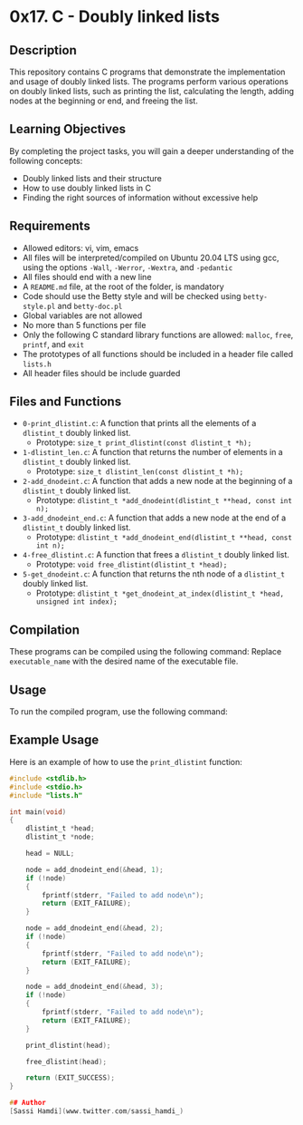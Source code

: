 # 0x17. C - Doubly linked lists

## Description
This repository contains C programs that demonstrate the implementation and usage of doubly linked lists. The programs perform various operations on doubly linked lists, such as printing the list, calculating the length, adding nodes at the beginning or end, and freeing the list.

## Learning Objectives
By completing the project tasks, you will gain a deeper understanding of the following concepts:
- Doubly linked lists and their structure
- How to use doubly linked lists in C
- Finding the right sources of information without excessive help

## Requirements
- Allowed editors: vi, vim, emacs
- All files will be interpreted/compiled on Ubuntu 20.04 LTS using gcc, using the options `-Wall`, `-Werror`, `-Wextra`, and `-pedantic`
- All files should end with a new line
- A `README.md` file, at the root of the folder, is mandatory
- Code should use the Betty style and will be checked using `betty-style.pl` and `betty-doc.pl`
- Global variables are not allowed
- No more than 5 functions per file
- Only the following C standard library functions are allowed: `malloc`, `free`, `printf`, and `exit`
- The prototypes of all functions should be included in a header file called `lists.h`
- All header files should be include guarded

## Files and Functions
- `0-print_dlistint.c`: A function that prints all the elements of a `dlistint_t` doubly linked list.
  - Prototype: `size_t print_dlistint(const dlistint_t *h);`
- `1-dlistint_len.c`: A function that returns the number of elements in a `dlistint_t` doubly linked list.
  - Prototype: `size_t dlistint_len(const dlistint_t *h);`
- `2-add_dnodeint.c`: A function that adds a new node at the beginning of a `dlistint_t` doubly linked list.
  - Prototype: `dlistint_t *add_dnodeint(dlistint_t **head, const int n);`
- `3-add_dnodeint_end.c`: A function that adds a new node at the end of a `dlistint_t` doubly linked list.
  - Prototype: `dlistint_t *add_dnodeint_end(dlistint_t **head, const int n);`
- `4-free_dlistint.c`: A function that frees a `dlistint_t` doubly linked list.
  - Prototype: `void free_dlistint(dlistint_t *head);`
- `5-get_dnodeint.c`: A function that returns the nth node of a `dlistint_t` doubly linked list.
  - Prototype: `dlistint_t *get_dnodeint_at_index(dlistint_t *head, unsigned int index);`

## Compilation
These programs can be compiled using the following command:
Replace `executable_name` with the desired name of the executable file.

## Usage
To run the compiled program, use the following command:

## Example Usage
Here is an example of how to use the `print_dlistint` function:
```c
#include <stdlib.h>
#include <stdio.h>
#include "lists.h"

int main(void)
{
    dlistint_t *head;
    dlistint_t *node;

    head = NULL;

    node = add_dnodeint_end(&head, 1);
    if (!node)
    {
        fprintf(stderr, "Failed to add node\n");
        return (EXIT_FAILURE);
    }

    node = add_dnodeint_end(&head, 2);
    if (!node)
    {
        fprintf(stderr, "Failed to add node\n");
        return (EXIT_FAILURE);
    }

    node = add_dnodeint_end(&head, 3);
    if (!node)
    {
        fprintf(stderr, "Failed to add node\n");
        return (EXIT_FAILURE);
    }

    print_dlistint(head);

    free_dlistint(head);

    return (EXIT_SUCCESS);
}

## Author
[Sassi Hamdi](www.twitter.com/sassi_hamdi_)
